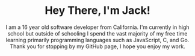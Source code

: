 <h1 align="center">Hey There, I'm Jack!</h1>
<p align="center">I am a 16 year old software developer from California. I'm currently in high school but outside of schooling I spend the vast majority of my free time learning primarily programming languages such as JavaScript, C, and Go. Thank you for stopping by my GitHub page, I hope you enjoy my work.</p>
